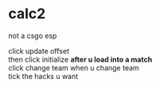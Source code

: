 # calc2
not a csgo esp

click update offset  
then click initialize **after u load into a match**  
click change team when u change team  
tick the hacks u want  
